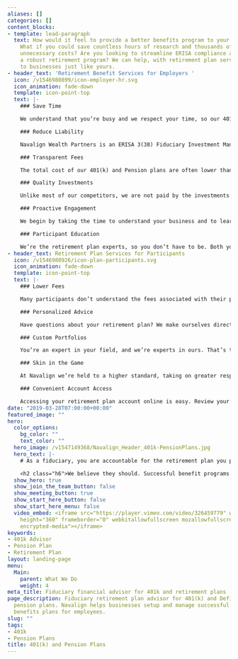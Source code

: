 ```yaml
---
aliases: []
categories: []
content_blocks:
- template: lead-paragraph
  text: How would it feel to provide a better benefits program to your valued employees?
    What if you could save countless hours of research and thousands of dollars in
    unnecessary costs? Are you looking to streamline ERISA compliance and implement
    a robust retirement program? We can help, with retirement plan services tailored
    to businesses just like yours.
- header_text: 'Retirement Benefit Services for Employers '
  icon: /v1546980899/icon-employer-hr.svg
  icon_animation: fade-down
  template: icon-point-top
  text: |-
    ### Save Time

    We understand that you’re busy and we respect your time, so our 401(k) and Pension plan services are designed to allow us to do more of the heavy lifting for you. You’ll notice this right away as we guide you through the implementation process, assisting with plan design and helping participants setup their accounts.

    ### Reduce Liability

    Navalign Wealth Partners is an ERISA 3(38) Fiduciary Investment Manager. This means we share in your liability to act in the best interest of retirement plan participants. We’ll help you stay compliant by managing plan investments and adhering to a central fiduciary process.

    ### Transparent Fees

    The total cost of our 401(k) and Pension plans are often lower than our competitors. We do this by providing open architecture retirement programs, eliminating unnecessary and hidden fees in the process. Our independent approach enables us to provide access to many different retirement plan providers, finding the best fit for your situation.

    ### Quality Investments

    Unlike most of our competitors, we are not paid by the investments or companies we recommend. Instead, plan participants pay a transparent fee and we select the most appropriate, low-cost investments for your plan. That’s one of the ways we stay aligned with our clients. We can also create custom model portfolios for participants at no additional cost.

    ### Proactive Engagement

    We begin by taking the time to understand your business and to learn why you’re implementing a retirement plan in the first place. Whether it’s to maximize tax savings or attract and retain key employees, we make sure you get the most value from your plan and that you and your employees are meaningfully engaged.

    ### Participant Education

    We’re the retirement plan experts, so you don’t have to be. Both you and your employees have direct access to our experienced retirement advisors through regularly scheduled meetings. And when your employees have questions, they can contact us directly and speak to someone they know by phone or email, not a stranger in a call center.
- header_text: Retirement Plan Services for Participants
  icon: /v1546980926/icon-plan-participants.svg
  icon_animation: fade-down
  template: icon-point-top
  text: |-
    ### Lower Fees

    Many participants don’t understand the fees associated with their plans; in fact many believe their plans are “free”. Unlike most of our competitors, we are not paid according to the investments we recommend. This allows us to use a variety of low-cost investment options that directly impact your retirement account performance over time.

    ### Personalized Advice

    Have questions about your retirement plan? We make ourselves directly available through on-site visits, phone calls and email. Our advice goes well beyond simply explaining the details of your retirement plan. We can help you choose investments for your retirement account that make sense and answer other important personal financial questions about saving for your child’s college education, setting up your estate plan or whatever else might be on your mind.

    ### Custom Portfolios

    You’re an expert in your field, and we’re experts in ours. That’s the basis of a very effective relationship. Over the years we’ve found that many retirement plan participants are overwhelmed by the choices in their 401(k) and Pension plans. With Navalign Wealth Partners, you have access to customized model portfolios managed by our in-house team of investment experts. We can even help you determine which investments best fit your goals and risk tolerance.

    ### Skin in the Game

    At Navalign we’re held to a higher standard, taking on greater responsibility providing advice on your retirement plan. In fact, we’re fiduciaries, which means we are required to always put your interests ahead of our own. We’re here to help, and you can rest assured any advice we provide is because we believe it’s best for you.

    ### Convenient Account Access

    Accessing your retirement plan account online is easy. Review your balances, account history and make changes to investments and other important details. If you prefer, you can also receive and change information by phone, fax or mail. As always, if you have questions we welcome you to contact our team of retirement plan experts to speak with somebody directly, that knows you and your retirement plan.
date: "2019-03-28T07:00:00+00:00"
featured_image: ""
hero:
  color_options:
    bg_color: ""
    text_color: ""
  hero_image: /v1547149368/Navalign_Header_401k-PensionPlans.jpg
  hero_text: |-
    # As a fiduciary, you are accountable for the retirement plan you provide to employees. That’s a serious responsibility. So shouldn’t the advisors you trust with your retirement plan be a fiduciary too?

    <h2 class="h6">We believe they should. Successful benefit programs are designed to align with business goals and provide incentives for owners and employees. Our team of fiduciary retirement plan experts can help you provide the right type of retirement plan for your business, saving you time and money.</h2>
  show_hero: true
  show_join_the_team_button: false
  show_meeting_button: true
  show_start_here_button: false
  show_start_here_menu: false
  video_embed: <iframe src="https://player.vimeo.com/video/326459779" width="640"
    height="360" frameborder="0" webkitallowfullscreen mozallowfullscreen allowfullscreen  allow="autoplay;
    encrypted-media"></iframe>
keywords:
- 401k Advisor
- Pension Plan
- Retirement Plan
layout: landing-page
menu:
  Main:
    parent: What We Do
    weight: 4
meta_title: Fiduciary financial advisor for 401k and retirement plans | Navalign
page_description: Fiduciary retirement plan advisor for 401(k) and Defined Benefit
  pension plans. Navalign helps businesses setup and manage successful retirement
  benefits plans for employees.
slug: ""
tags:
- 401k
- Pension Plans
title: 401(k) and Pension Plans
---
```

